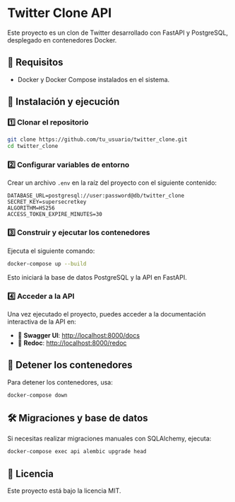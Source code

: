 # Twitter Clone API
Este proyecto es un clon de Twitter desarrollado con FastAPI y PostgreSQL, desplegado en contenedores Docker.

## 🚀 Requisitos
- Docker y Docker Compose instalados en el sistema.

## 🔧 Instalación y ejecución
### 1️⃣ Clonar el repositorio
```bash
git clone https://github.com/tu_usuario/twitter_clone.git
cd twitter_clone
```

### 2️⃣ Configurar variables de entorno
Crear un archivo `.env` en la raíz del proyecto con el siguiente contenido:
```env
DATABASE_URL=postgresql://user:password@db/twitter_clone
SECRET_KEY=supersecretkey
ALGORITHM=HS256
ACCESS_TOKEN_EXPIRE_MINUTES=30
```

### 3️⃣ Construir y ejecutar los contenedores
Ejecuta el siguiente comando:
```bash
docker-compose up --build
```
Esto iniciará la base de datos PostgreSQL y la API en FastAPI.

### 4️⃣ Acceder a la API
Una vez ejecutado el proyecto, puedes acceder a la documentación interactiva de la API en:
- 📌 **Swagger UI**: [http://localhost:8000/docs](http://localhost:8000/docs)
- 📌 **Redoc**: [http://localhost:8000/redoc](http://localhost:8000/redoc)

## 🛑 Detener los contenedores
Para detener los contenedores, usa:
```bash
docker-compose down
```

## 🛠️ Migraciones y base de datos
Si necesitas realizar migraciones manuales con SQLAlchemy, ejecuta:
```bash
docker-compose exec api alembic upgrade head
```

## 📜 Licencia
Este proyecto está bajo la licencia MIT.
